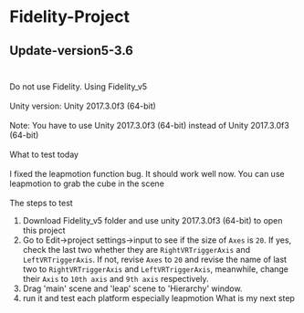 # Fidelity-Project
## Update-version5-3.6 <br><br>
Do not use Fidelity. Using Fidelity_v5 <br><br>
Unity version: Unity 2017.3.0f3 (64-bit) <br><br>
Note: You have to use Unity 2017.3.0f3 (64-bit) instead of Unity 2017.3.0f3 (64-bit) <br><br>
What to test today <br><br>
I fixed the leapmotion function bug. It should work well now. You can use leapmotion to grab the cube in the scene <br><br>
The steps to test <br>
1. Download Fidelity_v5 folder and use unity 2017.3.0f3 (64-bit) to open this project
2. Go to Edit->project settings->input to see if the size of `Axes` is `20`. If yes, check the last two whether they are `RightVRTriggerAxis` and `LeftVRTriggerAxis`. If not, revise `Axes` to `20` and revise the name of last two to `RightVRTriggerAxis` and `LeftVRTriggerAxis`, meanwhile, change their `Axis` to `10th axis` and `9th axis` respectively.
3. Drag 'main' scene and 'leap' scene to 'Hierarchy' window.
4. run it and test each platform especially leapmotion
What is my next step <br><br>
